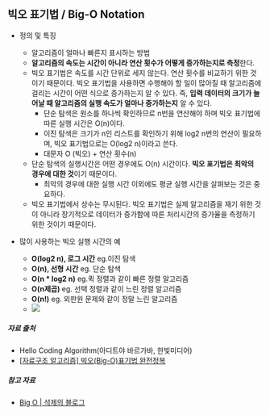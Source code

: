 ## 빅오 표기법 / Big-O Notation
 - 정의 및 특징
   - 알고리즘이 얼마나 빠른지 표시하는 방법 
   - **알고리즘의 속도는 시간이 아니라 연산 횟수가 어떻게 증가하는지로 측정**한다.
   - 빅오 표기법은 속도를 시간 단위로 세지 않는다. 연산 횟수를 비교하기 위한 것이기 때문이다. 빅오 표기법을 사용하면 수행해야 할 일이 많아질 때 알고리즘에 걸리는 시간이 어떤 식으로 증가하는지 알 수 있다. 즉, **입력 데이터의 크기가 늘어날 때 알고리즘의 실행 속도가 얼마나 증가하는지** 알 수 있다.
     - 단순 탐색은 원소를 하나씩 확인하므로 n번을 연산해야 하며 빅오 표기법에 따른 실행 시간은 O(n)이다. 
     - 이진 탐색은 크기가 n인 리스트를 확인하기 위해 log2 n번의 연산이 필요하며, 빅오 표기법으로는 O(log2 n)이라고 쓴다. 
     - 대문자 O (빅오) + 연산 횟수(n)
   - 단순 탐색의 실행시간은 어떤 경우에도 O(n) 시간이다. **빅오 표기법은 최악의 경우에 대한 것**이기 때문이다.
     - 최악의 경우에 대한 실행 시간 이외에도 평균 실행 시간을 살펴보는 것은 중요하다. 
   - 빅오 표기법에서 상수는 무시된다. 빅오 표기법은 실제 알고리즘을 재기 위한 것이 아니라 장기적으로 데이터가 증가함에 따른 처리시간의 증가율을 측정하기 위한 것이기 때문이다.  
 
 - 많이 사용하는 빅오 실행 시간의 예
   - **O(log2 n), 로그 시간** eg.이진 탐색
   - **O(n), 선형 시간** eg. 단순 탐색
   - **O(n * log2 n)** eg.퀵 정렬과 같이 빠른 정렬 알고리즘
   - **O(n제곱)** eg. 선택 정렬과 같이 느린 정렬 알고리즘 
   - **O(n!)** eg. 외판원 문제와 같이 정말 느린 알고리즘 
   - ![](http://i.imgur.com/EPdDmwQ.jpg)
   
 ##### 자료 출처 
 - Hello Coding Algorithm(아디트야 바르가바, 한빛미디어)
 - [[자료구조 알고리즘] 빅오(Big-O)표기법 완전정복](https://www.youtube.com/watch?v=6Iq5iMCVsXA)
 
 ##### 참고 자료
 - [Big O | 석제의 블로그](https://parkseokje.github.io/2017/03/14/bigO/)
